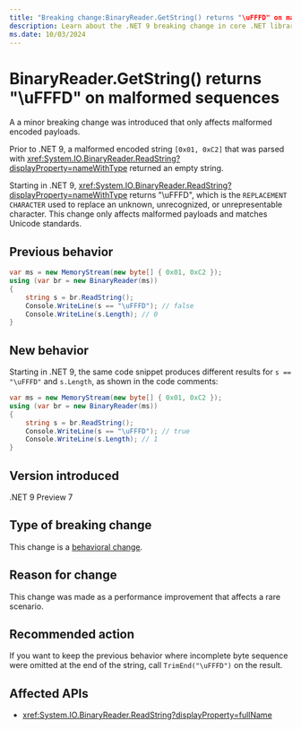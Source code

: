 ```yaml
---
title: "Breaking change:BinaryReader.GetString() returns "\uFFFD" on malformed sequences"
description: Learn about the .NET 9 breaking change in core .NET libraries where BinaryReader.GetString() returns "\uFFFD" on malformed encoded string sequences.
ms.date: 10/03/2024
---
```

# BinaryReader.GetString() returns "\uFFFD" on malformed sequences

A a minor breaking change was introduced that only affects malformed encoded payloads.

Prior to .NET 9, a malformed encoded string `[0x01, 0xC2]` that was parsed with <xref:System.IO.BinaryReader.ReadString?displayProperty=nameWithType> returned an empty string.

Starting in .NET 9, <xref:System.IO.BinaryReader.ReadString?displayProperty=nameWithType> returns "\uFFFD", which is the `REPLACEMENT CHARACTER` used to replace an unknown, unrecognized, or unrepresentable character. This change only affects malformed payloads and matches Unicode standards.

## Previous behavior

```csharp
var ms = new MemoryStream(new byte[] { 0x01, 0xC2 });
using (var br = new BinaryReader(ms))
{
    string s = br.ReadString();
    Console.WriteLine(s == "\uFFFD"); // false
    Console.WriteLine(s.Length); // 0
}
```

## New behavior

Starting in .NET 9, the same code snippet produces different results for `s == "\uFFFD"` and `s.Length`, as shown in the code comments:

```csharp
var ms = new MemoryStream(new byte[] { 0x01, 0xC2 });
using (var br = new BinaryReader(ms))
{
    string s = br.ReadString();
    Console.WriteLine(s == "\uFFFD"); // true
    Console.WriteLine(s.Length); // 1
}
```

## Version introduced

.NET 9 Preview 7

## Type of breaking change

This change is a [behavioral change](../../categories.md#behavioral-change).

## Reason for change

This change was made as a performance improvement that affects a rare scenario.

## Recommended action

If you want to keep the previous behavior where incomplete byte sequence were omitted at the end of the string, call `TrimEnd("\uFFFD")` on the result.

## Affected APIs

- <xref:System.IO.BinaryReader.ReadString?displayProperty=fullName>
